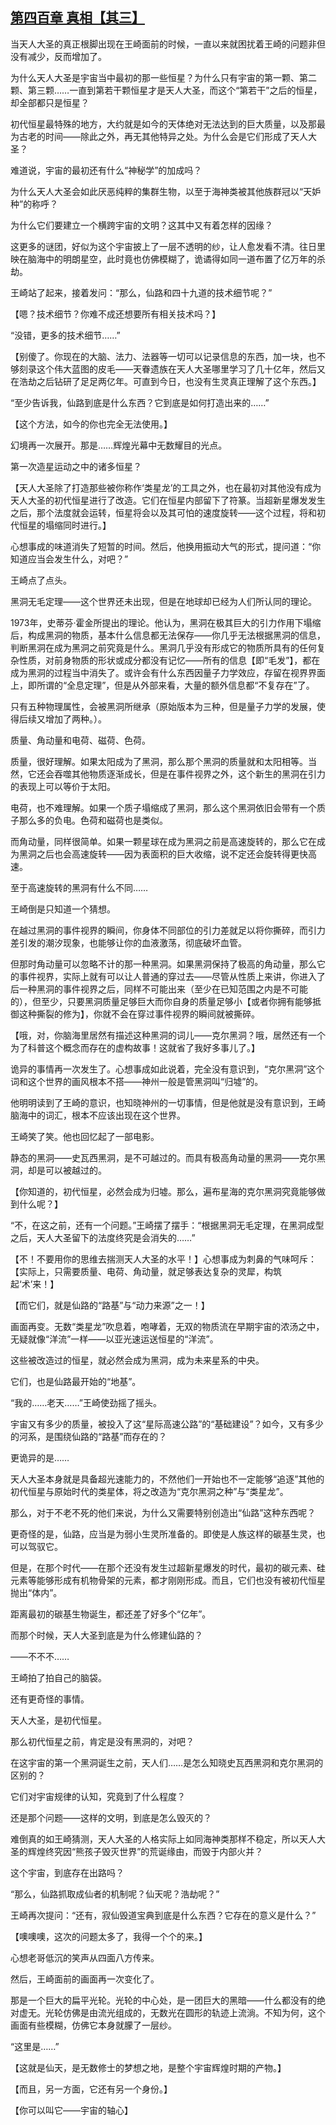 ## [第四百章 真相【其三】](https://www.xxbiquge.com/11_11207/9195709.html)


  当天人大圣的真正根脚出现在王崎面前的时候，一直以来就困扰着王崎的问题非但没有减少，反而增加了。

  为什么天人大圣是宇宙当中最初的那一些恒星？为什么只有宇宙的第一颗、第二颗、第三颗……一直到第若干颗恒星才是天人大圣，而这个“第若干”之后的恒星，却全部都只是恒星？

  初代恒星最特殊的地方，大约就是如今的天体绝对无法达到的巨大质量，以及那最为古老的时间——除此之外，再无其他特异之处。为什么会是它们形成了天人大圣？

  难道说，宇宙的最初还有什么“神秘学”的加成吗？

  为什么天人大圣会如此厌恶纯粹的集群生物，以至于海神类被其他族群冠以“天妒种”的称呼？

  为什么它们要建立一个横跨宇宙的文明？这其中又有着怎样的因缘？

  这更多的谜团，好似为这个宇宙披上了一层不透明的纱，让人愈发看不清。往日里映在脑海中的明朗星空，此时竟也仿佛模糊了，诡谲得如同一道布置了亿万年的杀劫。

  王崎站了起来，接着发问：“那么，仙路和四十九道的技术细节呢？”

  【嗯？技术细节？你难不成还想要所有相关技术吗？】

  “没错，更多的技术细节……”

  【别傻了。你现在的大脑、法力、法器等一切可以记录信息的东西，加一块，也不够刻录这个伟大蓝图的皮毛——天眷遗族在天人大圣哪里学习了几十亿年，然后又在浩劫之后钻研了足足两亿年。可直到今日，也没有生灵真正理解了这个东西。】

  “至少告诉我，仙路到底是什么东西？它到底是如何打造出来的……”

  【这个方法，如今的你也完全无法使用。】

  幻境再一次展开。那是……辉煌光幕中无数耀目的光点。

  第一次造星运动之中的诸多恒星？

  【天人大圣除了打造那些被你称作‘类星龙’的工具之外，也在最初对其他没有成为天人大圣的初代恒星进行了改造。它们在恒星内部留下了符篆。当超新星爆发发生之后，那个法度就会运转，恒星将会以及其可怕的速度旋转——这个过程，将和初代恒星的塌缩同时进行。】

  心想事成的味道消失了短暂的时间。然后，他换用振动大气的形式，提问道：“你知道应当会发生什么，对吧？”

  王崎点了点头。

  黑洞无毛定理——这个世界还未出现，但是在地球却已经为人们所认同的理论。

  1973年，史蒂芬·霍金所提出的理论。他认为，黑洞在极其巨大的引力作用下塌缩后，构成黑洞的物质，基本什么信息都无法保存——你几乎无法根据黑洞的信息，判断黑洞在成为黑洞之前究竟是什么。黑洞几乎没有形成它的物质所具有的任何复杂性质，对前身物质的形状或成分都没有记忆——所有的信息【即“毛发”】，都在成为黑洞的过程当中消失了。或许会有什么东西因量子力学效应，存留在视界界面上，即所谓的“全息定理”，但是从外部来看，大量的额外信息都“不复存在”了。

  只有五种物理属性，会被黑洞所继承（原始版本为三种，但是量子力学的发展，使得后续又增加了两种。）。

  质量、角动量和电荷、磁荷、色荷。

  质量，很好理解。如果太阳成为了黑洞，那么那个黑洞的质量就和太阳相等。当然，它还会吞噬其他物质逐渐成长，但是在事件视界之外，这个新生的黑洞在引力的表现上可以等价于太阳。

  电荷，也不难理解。如果一个质子塌缩成了黑洞，那么这个黑洞依旧会带有一个质子那么多的负电。色荷和磁荷也是类似。

  而角动量，同样很简单。如果一颗星球在成为黑洞之前是高速旋转的，那么它在成为黑洞之后也会高速旋转——因为表面积的巨大收缩，说不定还会旋转得更快高速。

  至于高速旋转的黑洞有什么不同……

  王崎倒是只知道一个猜想。

  在越过黑洞的事件视界的瞬间，你身体不同部位的引力差就足以将你撕碎，而引力差引发的潮汐现象，也能够让你的血液激荡，彻底破坏血管。

  但那时角动量可以忽略不计的那一种黑洞。如果黑洞保持了极高的角动量，那么它的事件视界，实际上就有可以让人普通的穿过去——尽管从性质上来讲，你进入了后一种黑洞的事件视界之后，同样不可能出来（至少在已知范围之内是不可能的），但至少，只要黑洞质量足够巨大而你自身的质量足够小【或者你拥有能够抵御这种撕裂的修为】，你就不会在穿过事件视界的瞬间就被撕碎。

  【哦，对，你脑海里居然有描述这种黑洞的词儿——克尔黑洞？哦，居然还有一个为了科普这个概念而存在的虚构故事！这就省了我好多事儿了。】

  诡异的事情再一次发生了。心想事成如此说着，完全没有意识到，“克尔黑洞”这个词和这个世界的画风根本不搭——神州一般是管黑洞叫“归墟”的。

  他明明读到了王崎的意识，也知晓神州的一切事情，但是他就是没有意识到，王崎脑海中的词汇，根本不应该出现在这个世界。

  王崎笑了笑。他也回忆起了一部电影。

  静态的黑洞——史瓦西黑洞，是不可越过的。而具有极高角动量的黑洞——克尔黑洞，却是可以被越过的。

  【你知道的，初代恒星，必然会成为归墟。那么，遍布星海的克尔黑洞究竟能够做到什么呢？】

  “不，在这之前，还有一个问题。”王崎摆了摆手：“根据黑洞无毛定理，在黑洞成型之后，天人大圣留下的法度终究是会消失的……”

  【不！不要用你的思维去揣测天人大圣的水平！】心想事成为刺鼻的气味呵斥：【实际上，只需要质量、电荷、角动量，就足够表达复杂的灵犀，构筑起‘术’来！】

  【而它们，就是仙路的“路基”与“动力来源”之一！】

  画面再变。无数“类星龙”吹息着，咆哮着，无双的物质流在早期宇宙的浓汤之中，无疑就像“洋流”一样——以亚光速运送恒星的“洋流”。

  这些被改造过的恒星，就必然会成为黑洞，成为未来星系的中央。

  它们，也是仙路最开始的“地基”。

  “我的……老天……”王崎使劲摇了摇头。

  宇宙又有多少的质量，被投入了这“星际高速公路”的“基础建设”？如今，又有多少的河系，是围绕仙路的“路基”而存在的？

  更诡异的是……

  天人大圣本身就是具备超光速能力的，不然他们一开始也不一定能够“追逐”其他的初代恒星与原始时代的类星体，将之改造为“克尔黑洞之种”与“类星龙”。

  那么，对于不老不死的他们来说，为什么又需要特别创造出“仙路”这种东西呢？

  更奇怪的是，仙路，应当是为弱小生灵所准备的。即使是人族这样的碳基生灵，也可以驾驭它。

  但是，在那个时代——在那个还没有发生过超新星爆发的时代，最初的碳元素、硅元素等能够形成有机物骨架的元素，都才刚刚形成。而且，它们也没有被初代恒星抛出“体内”。

  距离最初的碳基生物诞生，都还差了好多个“亿年”。

  而那个时候，天人大圣到底是为什么修建仙路的？

  ——不不不……

  王崎拍了拍自己的脑袋。

  还有更奇怪的事情。

  天人大圣，是初代恒星。

  那么初代恒星之前，肯定是没有黑洞的，对吧？

  在这宇宙的第一个黑洞诞生之前，天人们……是怎么知晓史瓦西黑洞和克尔黑洞的区别的？

  它们对宇宙规律的认知，究竟到了什么程度？

  还是那个问题——这样的文明，到底是怎么毁灭的？

  难倒真的如王崎猜测，天人大圣的人格实际上如同海神类那样不稳定，所以天人大圣的辉煌终究因“熊孩子毁灭世界”的荒诞缘由，而毁于内部火并？

  这个宇宙，到底存在出路吗？

  “那么，仙路抓取成仙者的机制呢？仙天呢？浩劫呢？”

  王崎再次提问：“还有，寂仙毁道宝典到底是什么东西？它存在的意义是什么？”

  【噢噢噢，这次的问题太多了，我得一个个的来。】

  心想老哥低沉的笑声从四面八方传来。

  然后，王崎面前的画面再一次变化了。

  那是一个巨大的扁平光轮。光轮的中心处，是一团巨大的黑暗——什么都没有的绝对虚无。光轮仿佛是由流光组成的，无数光在圆形的轨迹上流淌。不知为何，这个画面有些模糊，仿佛它本身就朦了一层纱。

  “这里是……”

  【这就是仙天，是无数修士的梦想之地，是整个宇宙辉煌时期的产物。】

  【而且，另一方面，它还有另一个身份。】

  【你可以叫它——宇宙的轴心】
